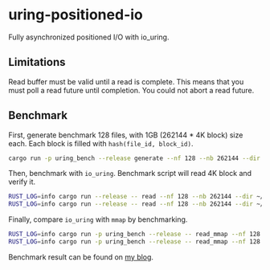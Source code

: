 # uring-positioned-io

Fully asynchronized positioned I/O with io_uring.

## Limitations

Read buffer must be valid until a read is complete. This means that you must
poll a read future until completion. You could not abort a read future.

## Benchmark

First, generate benchmark 128 files, with 1GB (262144 * 4K block) size each. Each block is filled
with `hash(file_id, block_id)`.

```bash
cargo run -p uring_bench --release generate --nf 128 --nb 262144 --dir ~/Work/uring_bench
```

Then, benchmark with `io_uring`. Benchmark script will read 4K block and verify it.

```bash
RUST_LOG=info cargo run --release -- read --nf 128 --nb 262144 --dir ~/Work/uring_bench --duration 60 --concurrent 32 --ql 512
RUST_LOG=info cargo run --release -- read --nf 128 --nb 262144 --dir ~/Work/uring_bench --duration 60 --concurrent 512 --ql 512
```

Finally, compare `io_uring` with `mmap` by benchmarking.

```bash
RUST_LOG=info cargo run -p uring_bench --release -- read_mmap --nf 128 --nb 262144 --dir ~/Work/uring_bench --duration 60 --threads 8
RUST_LOG=info cargo run -p uring_bench --release -- read_mmap --nf 128 --nb 262144 --dir ~/Work/uring_bench --duration 60 --threads 32
```

Benchmark result can be found on [my blog](https://www.skyzh.dev/posts/articles/2021-01-30-async-random-read-with-rust/).
